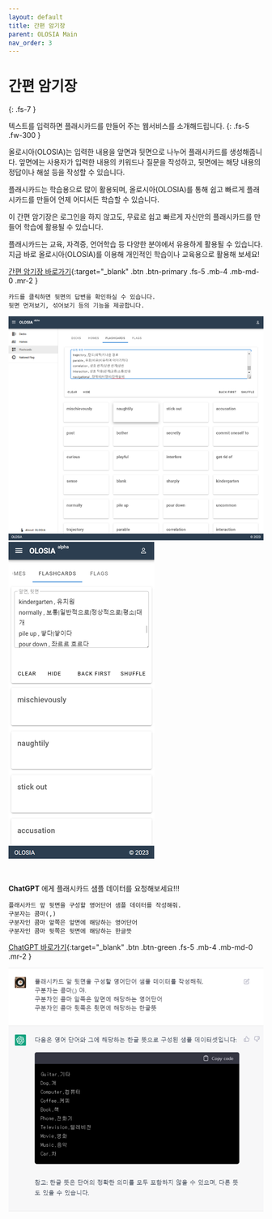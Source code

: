 ```yaml
---
layout: default
title: 간편 암기장
parent: OLOSIA Main
nav_order: 3
---
```


# 간편 암기장
{: .fs-7 }

텍스트를 입력하면 플래시카드를 만들어 주는 웹서비스를 소개해드립니다.
{: .fs-5 .fw-300 }

 올로시아(OLOSIA)는 입력한 내용을 앞면과 뒷면으로 나누어 플래시카드를 생성해줍니다. 앞면에는 사용자가 입력한 내용의 키워드나 질문을 작성하고, 뒷면에는 해당 내용의 정답이나 해설 등을 작성할 수 있습니다.

플래시카드는 학습용으로 많이 활용되며, 올로시아(OLOSIA)를 통해 쉽고 빠르게 플래시카드를 만들어 언제 어디서든 학습할 수 있습니다.

이 간편 암기장은 로그인을 하지 않고도, 무료로 쉽고 빠르게 자신만의 플래시카드를 만들어 학습에 활용될 수 있습니다.

플래시카드는 교육, 자격증, 언어학습 등 다양한 분야에서 유용하게 활용될 수 있습니다. 지금 바로  올로시아(OLOSIA)를 이용해 개인적인 학습이나 교육용으로 활용해 보세요!

[간편 암기장 바로가기](https://olosia.com/flashcards){:target="_blank" .btn .btn-primary .fs-5 .mb-4 .mb-md-0 .mr-2 }

    카드를 클릭하면 뒷면의 답변을 확인하실 수 있습니다.
    뒷면 먼저보기, 섞어보기 등의 기능을 제공합니다.

![easy-pc](/assets/images/easy-pc.png)
![easy-mobile](/assets/images/easy-mobile.png)

<br />

**ChatGPT** 에게 플래시카드 샘플 데이터를 요청해보세요!!!

    플래시카드 앞 뒷면을 구성할 영어단어 샘플 데이터를 작성해줘.
    구분자는 콤마(,)
    구분자인 콤마 앞쪽은 앞면에 해당하는 영어단어
    구분자인 콤마 뒷쪽은 뒷면에 해당하는 한글뜻

[ChatGPT 바로가기](https://chat.openai.com/chat){:target="_blank" .btn .btn-green .fs-5 .mb-4 .mb-md-0 .mr-2 }

![chatgpt](/assets/images/chatgpt.png)